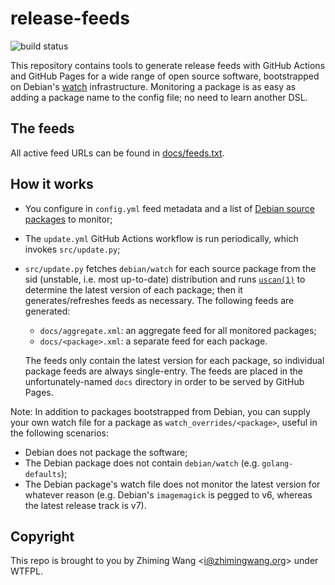 # release-feeds

![build status](https://github.com/zmwangx/release-feeds/workflows/update/badge.svg)

This repository contains tools to generate release feeds with GitHub Actions and GitHub Pages for a wide range of open source software, bootstrapped on Debian's [watch](https://wiki.debian.org/debian/watch) infrastructure. Monitoring a package is as easy as adding a package name to the config file; no need to learn another DSL.

## The feeds

All active feed URLs can be found in [docs/feeds.txt](docs/feeds.txt).

## How it works

- You configure in `config.yml` feed metadata and a list of [Debian source packages](https://sources.debian.org/) to monitor;

- The `update.yml` GitHub Actions workflow is run periodically, which invokes `src/update.py`;

- `src/update.py` fetches `debian/watch` for each source package from the sid (unstable, i.e. most up-to-date) distribution and runs [`uscan(1)`](https://manpages.debian.org/buster/devscripts/uscan.1.en.html) to determine the latest version of each package; then it generates/refreshes feeds as necessary. The following feeds are generated:

  - `docs/aggregate.xml`: an aggregate feed for all monitored packages;
  - `docs/<package>.xml`: a separate feed for each package.

  The feeds only contain the latest version for each package, so individual package feeds are always single-entry. The feeds are placed in the unfortunately-named `docs` directory in order to be served by GitHub Pages.

Note: In addition to packages bootstrapped from Debian, you can supply your own watch file for a package as `watch_overrides/<package>`, useful in the following scenarios:

- Debian does not package the software;
- The Debian package does not contain `debian/watch` (e.g. `golang-defaults`);
- The Debian package's watch file does not monitor the latest version for whatever reason (e.g. Debian's `imagemagick` is pegged to v6, whereas the latest release track is v7).

## Copyright

This repo is brought to you by Zhiming Wang <<i@zhimingwang.org>> under WTFPL.
